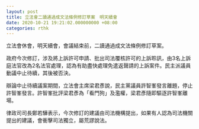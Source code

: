 ```yaml
---
layout: post
title: 立法會二讀通過成文法條例修訂草案　明天續會
date: 2020-10-21 19:21:02.000000000 +08:00
categories: rthk
---
```


立法會休會，明天續會，會議結束前，二讀通過成文法條例修訂草案。

政府今次修訂，涉及將上訴許可申請、批出司法覆核許可的上訴聆訊，由3名上訴庭法官改為2名法官處理，認為有助盡快處理免遣返聲請的上訴案件。民主派議員動議中止待續，其後被否決。

辯論中止待續議案期間，立法會主席梁君彥說，民主黨議員許智峯發言離題，停止許智峯發言。許智峯批評梁君彥為「看門狗」及濫權，梁君彥隨即驅逐許智峯離場。

律政司司長鄭若驊表示，今次修訂的建議由司法機構提出，如果有人認為司法機關提出的建議，會衝擊司法獨立，屬荒謬說法。
